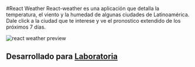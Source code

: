 #React Weather
React-weather es una aplicación que detalla la temperatura, el viento y la humedad de algunas ciudades de Latinoamérica. Dale click a la ciudad que te interese y ve el pronostico extendido de los próximos 7 días.

![react weather preview](http://github.com/carrz/React-weather-app)

## Desarrollado para [Laboratoria](http://laboratoria.la)
